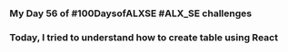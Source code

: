 ### My Day 56 of #100DaysofALXSE #ALX_SE challenges

<h3> Today, I tried to understand how to create  table using React </h3>
